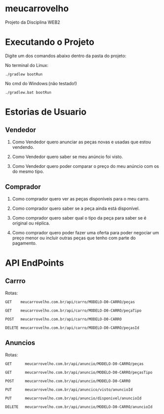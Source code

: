 # meucarrovelho
Projeto da Disciplina WEB2

# Executando o Projeto
Digite um dos comandos abaixo dentro da pasta do projeto:

No terminal do Linux:

`./gradlew bootRun`

No cmd do Windows:(não testado!)

`./gradlew.bat bootRun`

# Estorias de Usuario

## Vendedor

1. Como Vendedor quero anunciar as peças novas e usadas que estou vendendo.

2. Como Vendedor quero saber se meu anúncio foi visto.

3. Como Vendedor quero poder comparar o preço do meu anúncio com os do mesmo tipo.

## Comprador

1. Como comprador quero ver as peças disponíveis para o meu carro.

2. Como comprador quero saber se a peça ainda está disponível.

3. Como comprador quero saber qual o tipo da peça para saber se é original ou réplica.

4. Como comprador quero poder fazer uma oferta para poder negociar um preço menor ou incluir outras peças que tenho com parte do pagamento. 

# API EndPoints

## Carrro

Rotas:

`GET    meucarrovelho.com.br/api/carro/MODELO-D0-CARRO/peças`

`GET    meucarrovelho.com.br/api/carro/MODELO-D0-CARRO/peçaTipo`

`POST   meucarrovelho.com.br/api/carro/MODELO-D0-CARRO`

`DELETE meucarrovelho.com.br/api/carro/MODELO-D0-CARRO/peçasId`

## Anuncios

Rotas:

`GET      meucarrovelho.com.br/api/anuncio/MODELO-D0-CARRO/peças`

`GET      meucarrovelho.com.br/api/anuncio/MODELO-D0-CARRO/peçasTipo`

`POST     meucarrovelho.com.br/api/anuncio/MODELO-D0-CARRO`

`PUT      meucarrovelho.com.br/api/anuncico/visto/anuncioId`

`PUT      meucarrovelho.com.br/api/anuncio/disponivel/anuncioId`

`DELETE   meucarrovelho.com.br/api/anuncio/MODELO-D0-CARRO/anuncioId`
